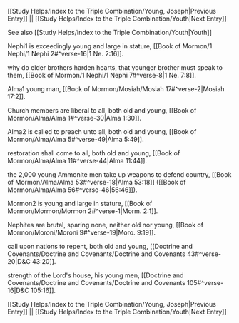 [[Study Helps/Index to the Triple Combination/Young, Joseph|Previous Entry]]  ||  [[Study Helps/Index to the Triple Combination/Youth|Next Entry]]

 See also [[Study Helps/Index to the Triple Combination/Youth|Youth]]

 Nephi1 is exceedingly young and large in stature, [[Book of Mormon/1 Nephi/1 Nephi 2#^verse-16|1 Ne. 2:16]].

 why do elder brothers harden hearts, that younger brother must speak to them, [[Book of Mormon/1 Nephi/1 Nephi 7#^verse-8|1 Ne. 7:8]].

 Alma1 young man, [[Book of Mormon/Mosiah/Mosiah 17#^verse-2|Mosiah 17:2]].

 Church members are liberal to all, both old and young, [[Book of Mormon/Alma/Alma 1#^verse-30|Alma 1:30]].

 Alma2 is called to preach unto all, both old and young, [[Book of Mormon/Alma/Alma 5#^verse-49|Alma 5:49]].

 restoration shall come to all, both old and young, [[Book of Mormon/Alma/Alma 11#^verse-44|Alma 11:44]].

 the 2,000 young Ammonite men take up weapons to defend country, [[Book of Mormon/Alma/Alma 53#^verse-18|Alma 53:18]] ([[Book of Mormon/Alma/Alma 56#^verse-46|56:46]]).

 Mormon2 is young and large in stature, [[Book of Mormon/Mormon/Mormon 2#^verse-1|Morm. 2:1]].

 Nephites are brutal, sparing none, neither old nor young, [[Book of Mormon/Moroni/Moroni 9#^verse-19|Moro. 9:19]].

 call upon nations to repent, both old and young, [[Doctrine and Covenants/Doctrine and Covenants/Doctrine and Covenants 43#^verse-20|D&C 43:20]].

 strength of the Lord's house, his young men, [[Doctrine and Covenants/Doctrine and Covenants/Doctrine and Covenants 105#^verse-16|D&C 105:16]].

[[Study Helps/Index to the Triple Combination/Young, Joseph|Previous Entry]]  ||  [[Study Helps/Index to the Triple Combination/Youth|Next Entry]]